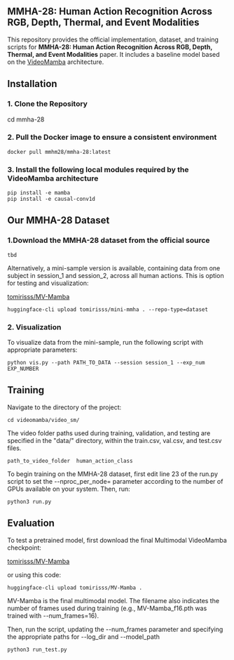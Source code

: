 ## MMHA-28: Human Action Recognition Across RGB, Depth, Thermal, and Event Modalities 

This repository provides the official implementation, dataset, and training scripts for **MMHA-28: Human Action Recognition Across RGB, Depth, Thermal, and Event Modalities** paper. 
It includes a baseline model based on the [VideoMamba](https://arxiv.org/abs/2403.13485) architecture.

## Installation
### 1. Clone the Repository
cd mmha-28

### 2. Pull the Docker image to ensure a consistent environment

   ```
   docker pull mmhm28/mmha-28:latest
   ```

### 3. Install the following local modules required by the VideoMamba architecture
   ```
   pip install -e mamba
   pip install -e causal-conv1d
   ```

## Our MMHA-28 Dataset
### 1.Download the MMHA-28 dataset from the official source
   ```
   tbd
   ```
Alternatively, a mini-sample version is available, containing data from one subject in session_1 and session_2, across all human actions. This is option for testing and visualization:

[tomirisss/MV-Mamba](tomirisss/mini-mmha)
   ```
huggingface-cli upload tomirisss/mini-mmha . --repo-type=dataset
   ```


### 2. Visualization
To visualize data from the mini-sample, run the following script with appropriate parameters:
   ```
   python vis.py --path PATH_TO_DATA --session session_1 --exp_num EXP_NUMBER
   ```

## Training

Navigate to the directory of the project:
   ```
cd videomamba/video_sm/
   ```

The video folder paths used during training, validation, and testing are specified in the "data/" directory, within the train.csv, val.csv, and test.csv files.
   ```
   path_to_video_folder  human_action_class
   ```

To begin training on the MMHA-28 dataset, first edit line 23 of the run.py script to set the --nproc_per_node= parameter according to the number of GPUs available on your system. Then, run:

   ```
   python3 run.py
   ```

## Evaluation

To test a pretrained model, first download the final Multimodal VideoMamba checkpoint:

[tomirisss/MV-Mamba](https://huggingface.co/tomirisss/MV-Mamba)

or using this code:

   ```
   huggingface-cli upload tomirisss/MV-Mamba .
   ```

MV-Mamba is the final multimodal model. The filename also indicates the number of frames used during training (e.g., MV-Mamba_f16.pth was trained with --num_frames=16).

Then, run the script, updating the --num_frames parameter and specifying the appropriate paths for --log_dir and --model_path

   ```
   python3 run_test.py
   ```









